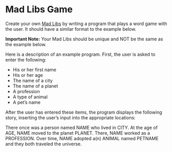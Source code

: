 # Mad Libs Game

Create your own [Mad Libs](https://en.wikipedia.org/wiki/Mad_Libs) by writing a program that plays a word game with the user. It should have a similar format to the example below.

**Important Note:** Your Mad Libs should be unique and NOT be the same as the example below.

Here is a description of an example program. First, the user is asked to enter the following:

- His or her first name
- His or her age
- The name of a city
- The name of a planet
- A profession
- A type of animal
- A pet’s name

After the user has entered these items, the program displays the following story, inserting the user’s input into the appropriate locations:

There once was a person named NAME who lived in CITY. At the age of AGE, NAME moved to the planet PLANET. There, NAME worked as a PROFESSION. Over time, NAME adopted a(n) ANIMAL named PETNAME and they both traveled the universe.